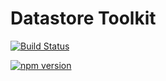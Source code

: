 # Datastore Toolkit

[![Build Status](https://travis-ci.org/jokio/datastore.svg?branch=master)](https://travis-ci.org/jokio/datastore)

[![npm version](https://badge.fury.io/js/%40jokio%2Fdatastore.svg)](https://badge.fury.io/js/%40jokio%2Fdatastore)
